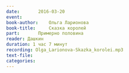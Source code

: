 ```yaml
---
date:		2016-03-20
event:
book-author:	Ольга Ларионова
book-title:		Сказка королей
part:		Примерно половина
reader:	Дашкин
duration: 1 час 7 минут
recording: Olga_Larionova-Skazka_korolei.mp3
text-file:
categories:
---
```

